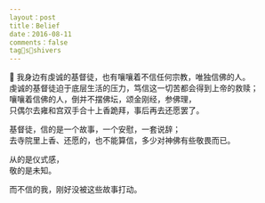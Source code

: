 ```yaml
---
layout：post
title：Belief
date：2016-08-11
comments：false
tags：shivers
---
```



我身边有虔诚的基督徒，也有嚷嚷着不信任何宗教，唯独信佛的人。  
虔诚的基督徒迫于底层生活的压力，笃信这一切苦都会得到上帝的救赎；  
嚷嚷着信佛的人，倒并不摆佛坛，颂金刚经，参佛理，  
只偶尔去雍和宫双手合十上香跪拜，事后再去还愿罢了。  

基督徒，信的是一个故事，一个安慰，一套说辞；  
去寺院里上香、还愿的，也不能算信，多少对神佛有些敬畏而已。  

从的是仪式感，  
敬的是未知。  

而不信的我，刚好没被这些故事打动。  
